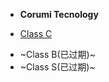 <!-- # Cool.Romi -->

- **Corumi Tecnology**

- [Class C](docs/classC/classC.md)

* ~Class B(已过期)~
* ~Class S(已过期)~

